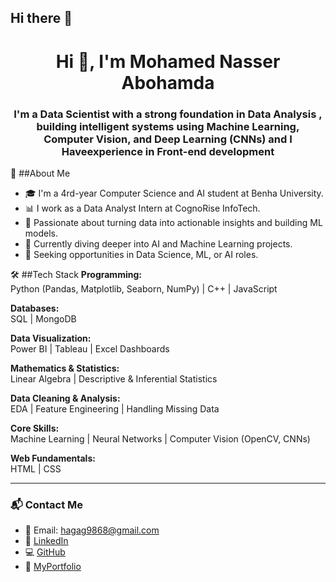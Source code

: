 ## Hi there 👋

<h1 align="center">Hi 👋, I'm Mohamed Nasser Abohamda</h1>
<h3 align="center">I'm a Data Scientist with a strong foundation in Data Analysis , building intelligent systems using Machine Learning, Computer Vision, and Deep Learning (CNNs) and I Haveexperience in Front-end development </h3>


🌟 ##About Me

- 🎓 I'm a 4rd-year Computer Science and AI student at Benha University.  
- 📊 I work as a Data Analyst Intern at CognoRise InfoTech.  
- 🤖 Passionate about turning data into actionable insights and building ML models.  
- 🌱 Currently diving deeper into AI and Machine Learning projects.  
- 💼 Seeking opportunities in Data Science, ML, or AI roles.




🛠 ##Tech Stack
**Programming:**  
Python (Pandas, Matplotlib, Seaborn, NumPy) | C++ | JavaScript

**Databases:**  
SQL | MongoDB

**Data Visualization:**  
Power BI | Tableau | Excel Dashboards

**Mathematics & Statistics:**  
Linear Algebra | Descriptive & Inferential Statistics

**Data Cleaning & Analysis:**  
EDA | Feature Engineering | Handling Missing Data

**Core Skills:**  
Machine Learning | Neural Networks | Computer Vision (OpenCV, CNNs)

**Web Fundamentals:**  
HTML | CSS


---
### 📬 Contact Me

- 📧 Email: [hagag9868@gmail.com](mailto:hagag9868@gmail.com)  
- 🔗 [LinkedIn](https://www.linkedin.com/in/mohamed-hagag-a117682a7)  
- 💻 [GitHub](https://github.com/MohamedNHagag)
- 🔗 [MyPortfolio](https://mohamednhagag.github.io/Protfolio/index.html)

